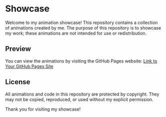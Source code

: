 # Showcase
Welcome to my animation showcase! This repository contains a collection of animations created by me. The purpose of this repository is to showcase my work; these animations are not intended for use or redistribution.

## Preview
You can view the animations by visiting the GitHub Pages website: [Link to Your GitHub Pages Site](https://harsh18110.github.io/Showcase/)

## License
All animations and code in this repository are protected by copyright. They may not be copied, reproduced, or used without my explicit permission.

Thank you for visiting my showcase!
